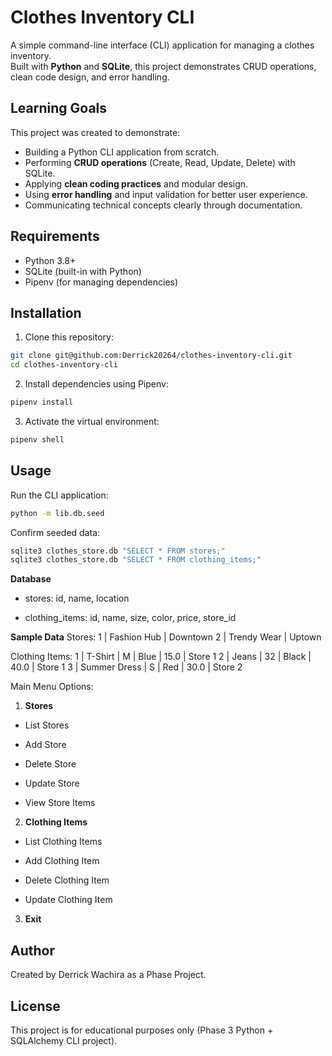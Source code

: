 # Clothes Inventory CLI

A simple command-line interface (CLI) application for managing a clothes inventory.  
Built with **Python** and **SQLite**, this project demonstrates CRUD operations, clean code design, and error handling.



## Learning Goals
This project was created to demonstrate:
- Building a Python CLI application from scratch.
- Performing **CRUD operations** (Create, Read, Update, Delete) with SQLite.
- Applying **clean coding practices** and modular design.
- Using **error handling** and input validation for better user experience.
- Communicating technical concepts clearly through documentation.



## Requirements
- Python 3.8+
- SQLite (built-in with Python)
- Pipenv (for managing dependencies)

## Installation
1. Clone this repository: 
```bash
git clone git@github.com:Derrick20264/clothes-inventory-cli.git
cd clothes-inventory-cli
```
2. Install dependencies using Pipenv:
```bash
pipenv install
```

3. Activate the virtual environment:
```bash
pipenv shell
```

## Usage

Run the CLI application:
```bash
python -m lib.db.seed
```
Confirm seeded data:
```bash
sqlite3 clothes_store.db "SELECT * FROM stores;"
sqlite3 clothes_store.db "SELECT * FROM clothing_items;"
```
**Database**
- stores: id, name, location

- clothing_items: id, name, size, color, price, store_id

**Sample Data**
Stores:
1 | Fashion Hub | Downtown
2 | Trendy Wear | Uptown

Clothing Items:
1 | T-Shirt       | M  | Blue  | 15.0 | Store 1
2 | Jeans         | 32 | Black | 40.0 | Store 1
3 | Summer Dress  | S  | Red   | 30.0 | Store 2


Main Menu Options:

1. **Stores**

- List Stores

- Add Store

- Delete Store

- Update Store

- View Store Items

2. **Clothing Items**

- List Clothing Items

- Add Clothing Item

- Delete Clothing Item

- Update Clothing Item

3. **Exit**


## Author

Created by Derrick Wachira as a Phase Project.

## License
This project is for educational purposes only (Phase 3 Python + SQLAlchemy CLI project).  


